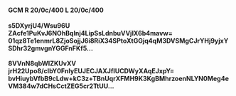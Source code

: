 #### GCM R 20/0c/400 L 20/0c/400 
**s5DXyrjU4/Wsu96U**<br/>**ZAcfe1PuKvJ6NOhBqlnj4LipSsLdnbuVVjIX6b4mavw=**<br/>**01qz8Te1enmrL8ZjoSojjJ6i8RiX34SPtoXtGGjq4qM3DVSMgCJrYHj9yjxYSDhr32gmvgnYGGFnFKf5...**<br/><br/> 
**8VVnN8qbWlZKUvXV**<br/>**jrH22Upo8/cIbY0FnIyEUJECJAXJfIUCDWyXAqEJxpY=**<br/>**bvHiuybVfbB9cLdw+kC3z+TBnUqrXFMH9K3KgBMhrzoenNLYN0Meg4eVM384w7dCHsCctZEG5cr2TtUU...**
